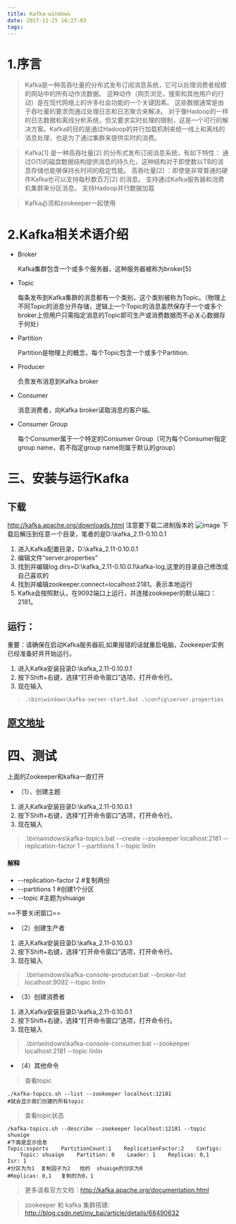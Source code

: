 ```yaml
---
title: Kafka-windows
date: 2017-11-25 16:27:03
tags:
---
```


# 1.序言

>Kafka是一种高吞吐量的分布式发布订阅消息系统，它可以处理消费者规模的网站中的所有动作流数据。 这种动作（网页浏览，搜索和其他用户的行动）是在现代网络上的许多社会功能的一个关键因素。 这些数据通常是由于吞吐量的要求而通过处理日志和日志聚合来解决。 对于像Hadoop的一样的日志数据和离线分析系统，但又要求实时处理的限制，这是一个可行的解决方案。Kafka的目的是通过Hadoop的并行加载机制来统一线上和离线的消息处理，也是为了通过集群来提供实时的消费。

>Kafka[1]  是一种高吞吐量[2]  的分布式发布订阅消息系统，有如下特性：
通过O(1)的磁盘数据结构提供消息的持久化，这种结构对于即使数以TB的消息存储也能够保持长时间的稳定性能。
高吞吐量[2]  ：即使是非常普通的硬件Kafka也可以支持每秒数百万[2]  的消息。
支持通过Kafka服务器和消费机集群来分区消息。
支持Hadoop并行数据加载

>Kafka必须和zookeeper一起使用

# 2.Kafka相关术语介绍
- Broker
    
    Kafka集群包含一个或多个服务器，这种服务器被称为broker[5] 
- Topic

    每条发布到Kafka集群的消息都有一个类别，这个类别被称为Topic。（物理上不同Topic的消息分开存储，逻辑上一个Topic的消息虽然保存于一个或多个broker上但用户只需指定消息的Topic即可生产或消费数据而不必关心数据存于何处）
- Partition
    
    Partition是物理上的概念，每个Topic包含一个或多个Partition.
- Producer
    
    负责发布消息到Kafka broker
- Consumer

    消息消费者，向Kafka broker读取消息的客户端。
- Consumer Group

    每个Consumer属于一个特定的Consumer Group（可为每个Consumer指定group name，若不指定group name则属于默认的group）
# 三、安装与运行Kafka
## 下载
http://kafka.apache.org/downloads.html
注意要下载二进制版本的
![image](http://img.blog.csdn.net/20160903095658191)
下载后解压到任意一个目录，笔者的是D:\kafka_2.11-0.10.0.1
1. 进入Kafka配置目录，D:\kafka_2.11-0.10.0.1
2. 编辑文件“server.properties”
3. 找到并编辑log.dirs=D:\kafka_2.11-0.10.0.1\kafka-log,这里的目录自己修改成自己喜欢的
4. 找到并编辑zookeeper.connect=localhost:2181。表示本地运行
5. Kafka会按照默认，在9092端口上运行，并连接zookeeper的默认端口：2181。
## 运行：
重要：请确保在启动Kafka服务器前,如果报错的话就重启电脑，Zookeeper实例已经准备好并开始运行。

1. 进入Kafka安装目录D:\kafka_2.11-0.10.0.1
2. 按下Shift+右键，选择“打开命令窗口”选项，打开命令行。
3. 现在输入
>     .\bin\windows\kafka-server-start.bat .\config\server.properties   


## [原文地址](http://blog.csdn.net/evankaka/article/details/52421314)

# 四、测试
上面的Zookeeper和kafka一直打开
- （1）、创建主题
1. 进入Kafka安装目录D:\kafka_2.11-0.10.0.1
2. 按下Shift+右键，选择“打开命令窗口”选项，打开命令行。
3. 现在输入
    
>.\bin\windows\kafka-topics.bat --create --zookeeper localhost:2181 --replication-factor 1 --partitions 1 --topic linlin

#### 解释
- --replication-factor 2   #复制两份
- --partitions 1 #创建1个分区
- --topic #主题为shuaige

==不要关闭窗口==

- （2）创建生产者
1. 进入Kafka安装目录D:\kafka_2.11-0.10.0.1
2. 按下Shift+右键，选择“打开命令窗口”选项，打开命令行。
3. 现在输入
>.\bin\windows\kafka-console-producer.bat --broker-list localhost:9092 --topic linlin

- （3）创建消费者
1. 进入Kafka安装目录D:\kafka_2.11-0.10.0.1
2. 按下Shift+右键，选择“打开命令窗口”选项，打开命令行。
3. 现在输入
>.\bin\windows\kafka-console-consumer.bat --zookeeper localhost:2181 --topic linlin


- （4）其他命令
> 查看topic


    ./kafka-topics.sh --list --zookeeper localhost:12181
    #就会显示我们创建的所有topic

>查看topic状态

    /kafka-topics.sh --describe --zookeeper localhost:12181 --topic shuaige
    #下面是显示信息
    Topic:ssports    PartitionCount:1    ReplicationFactor:2    Configs:
        Topic: shuaige    Partition: 0    Leader: 1    Replicas: 0,1    Isr: 1
    #分区为为1  复制因子为2   他的  shuaige的分区为0 
    #Replicas: 0,1   复制的为0，1
>更多请看官方文档：http://kafka.apache.org/documentation.html


>zookeeper 和 kafka 集群搭建: http://blog.csdn.net/my_bai/article/details/68490632